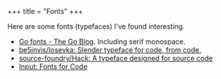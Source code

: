 +++
title = "Fonts"
+++


Here are some fonts (typefaces) I've found interesting.

- [Go fonts - The Go Blog](https://blog.golang.org/go-fonts). Including serif monospace.
- [be5invis/Iosevka: Slender typeface for code, from code.](https://github.com/be5invis/Iosevka)
- [source-foundry/Hack: A typeface designed for source code](https://github.com/source-foundry/Hack)
- [Input: Fonts for Code](https://input.fontbureau.com/)